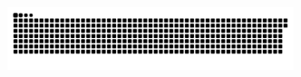 <picture>
  <source media="(prefers-color-scheme: dark)" srcset="https://raw.githubusercontent.com/MarineHakobyan/MarineHakobyan/7bd6056de831d0f3203c0509f0b234a67e02c435/github-contribution-grid-snake-dark.svg" />
  <source media="(prefers-color-scheme: light)" srcset="https://raw.githubusercontent.com/MarineHakobyan/MarineHakobyan/7bd6056de831d0f3203c0509f0b234a67e02c435/github-contribution-grid-snake.svg" />
  <img alt="github-snake" src="https://raw.githubusercontent.com/MarineHakobyan/MarineHakobyan/7bd6056de831d0f3203c0509f0b234a67e02c435/github-contribution-grid-snake-dark.svg" />
</picture>
